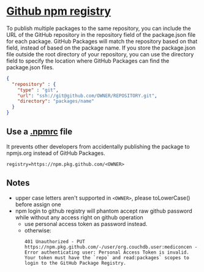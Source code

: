# [Github npm registry](npm.pkg.github.com)


To publish multiple packages to the same repository, you can include the URL of the GitHub repository in the repository field of the package.json file for each package. GitHub Packages will match the repository based on that field, instead of based on the package name. If you store the package.json file outside the root directory of your repository, you can use the directory field to specify the location where GitHub Packages can find the package.json files.
```json
{
  "repository" : {
    "type" : "git",
    "url": "ssh://git@github.com/OWNER/REPOSITORY.git",
    "directory": "packages/name"
  }
}
```

## Use a [.npmrc](./.npmrc) file
 It prevents other developers from accidentally publishing the package to npmjs.org instead of GitHub Packages.

`registry=https://npm.pkg.github.com/<OWNER> `

## Notes
- upper case letters aren't supported in `<OWNER>`, please toLowerCase() before assign one
- npm login to github registry will phantom accept raw github password while without any access right on github operation
    - use personal access token as password instead.
    - otherwise:
        ```
        401 Unauthorized - PUT https://npm.pkg.github.com/-/user/org.couchdb.user:mediconcen - Error authenticating user: Personal Access Token is invalid. 
        Your token must have the `repo` and read:packages` scopes to login to the GitHub Package Registry.

        ```
